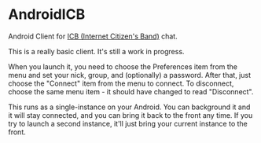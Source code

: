 # AndroidICB
Android Client for [ICB (Internet Citizen's Band)](http://www.icb.net) chat.

This is a really basic client. It's still a work in progress.

When you launch it, you need to choose the Preferences item from the menu and set your nick, group, and (optionally) a password.
After that, just choose the "Connect" item from the menu to connect. To disconnect, choose the same menu item - it should have changed
to read "Disconnect".

This runs as a single-instance on your Android. You can background it and it will stay connected, and you can bring it back to
the front any time. If you try to launch a second instance, it'll just bring your current instance to the front.
